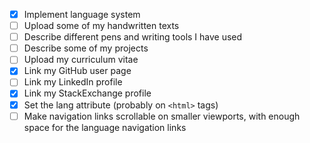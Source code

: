 - [x] Implement language system
- [ ] Upload some of my handwritten texts
- [ ] Describe different pens and writing tools I have used
- [ ] Describe some of my projects
- [ ] Upload my curriculum vitae
- [x] Link my GitHub user page
- [ ] Link my LinkedIn profile
- [x] Link my StackExchange profile
- [x] Set the lang attribute (probably on `<html>` tags)
- [ ] Make navigation links scrollable on smaller viewports, with enough space for the language navigation links
